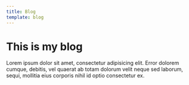 ```yaml
---
title: Blog
template: blog
---
```


# This is my blog
Lorem ipsum dolor sit amet, consectetur adipisicing elit. Error dolorem cumque, debitis, vel quaerat ab totam dolorum velit neque sed laborum, sequi, mollitia eius corporis nihil id optio consectetur ex.
